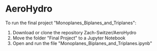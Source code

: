 # AeroHydro

To run the final project "Monoplanes_Biplanes_and_Triplanes":

1. Download or clone the repository Zach-Switzer/AeroHydro
2. Move the folder "Final Project" to a Jupyter Notebook
3. Open and run the file "Monoplanes_Biplanes_and_Triplanes.ipynb"
